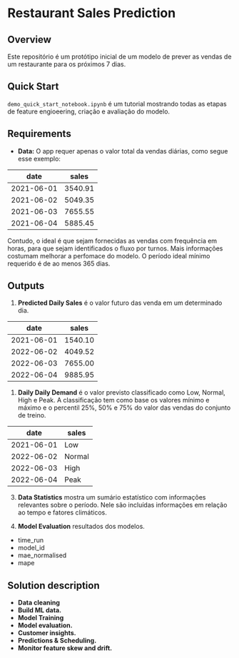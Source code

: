 # Restaurant Sales Prediction


## Overview

Este repositório é um protótipo inicial de um modelo de prever as vendas de um restaurante para os próximos 7 dias.

## Quick Start

`demo_quick_start_notebook.ipynb` é um tutorial mostrando todas as etapas de feature engioeering, criação e avaliação do modelo.

## Requirements

* **Data:** O app requer apenas o valor total da vendas diárias, como segue esse exemplo:

date | sales | 
--- | --- |
2021-06-01 | 3540.91 |
2021-06-02 | 5049.35 |
2021-06-03 | 7655.55 |
2021-06-04 | 5885.45 |

Contudo, o ideal é que sejam fornecidas as vendas com frequência em horas, para que sejam identificados o fluxo por turnos. Mais informações costumam melhorar a perfomace do modelo. O período ideal mínimo requerido é de ao menos 365 dias.
  
## Outputs

1. **Predicted Daily Sales** é o valor futuro das venda em um determinado dia.

| date | sales | 
| --- | ---|
| 2021-06-01 | 1540.10 |
| 2022-06-02 | 4049.52 |
| 2022-06-03 | 7655.00 |
| 2022-06-04 | 9885.95 |

1. **Daily Daily Demand** é o valor previsto classificado como Low, Normal, High e Peak. A classificação tem como base os valores mínimo e máximo e o percentil 25%, 50% e 75% do valor das vendas do conjunto de treino.

| date | sales | 
| --- | --- |
| 2021-06-01 | Low |
| 2022-06-02 | Normal |
| 2022-06-03 | High |
| 2022-06-04 | Peak |

3. **Data Statistics** mostra um sumário estatístico com informações relevantes sobre o período. Nele são incluídas informações em relação ao tempo e fatores climáticos.

4. **Model Evaluation** resultados dos modelos.
- time_run
- model_id
- mae_normalised
- mape

## Solution description

* **Data cleaning**
* **Build ML data.**
* **Model Training**
* **Model evaluation.**
* **Customer insights.**
* **Predictions & Scheduling.**
* **Monitor feature skew and drift.** 